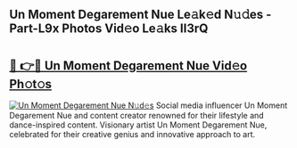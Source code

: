 ## Un Moment Degarement Nue Le𝚊k𝚎d N𝚞𝚍es - Part-L9x Photos Vid𝚎o Le𝚊ks II3rQ

# <h2><a href="http://fb6eix.evod.top/?m=Un+Moment+Degarement+Nue">🔗 👉🔴 Un Moment Degarement Nue Vid𝚎o Ph𝚘t𝚘s</a></h2>

[![Un Moment Degarement Nue N𝚞d𝚎s](https://i.imgur.com/8V9OHl7.gif)](http://fb6eix.evod.top/?m=Un+Moment+Degarement+Nue)
Social media influencer Un Moment Degarement Nue and content creator renowned for their lifestyle and dance-inspired content. Visionary artist Un Moment Degarement Nue, celebrated for their creative genius and innovative approach to art. 
